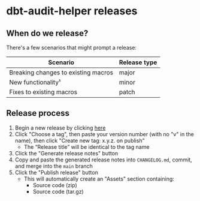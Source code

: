 # dbt-audit-helper releases

## When do we release?
There's a few scenarios that might prompt a release:

| Scenario                                   | Release type |
|--------------------------------------------|--------------|
| Breaking changes to existing macros        | major        |
| New functionality¹                         | minor        |
| Fixes to existing macros                   | patch        |

## Release process

1. Begin a new release by clicking [here](https://github.com/dbt-labs/dbt-audit-helper/releases/new)
1. Click "Choose a tag", then paste your version number (with no "v" in the name), then click "Create new tag: x.y.z. on publish"
    - The “Release title” will be identical to the tag name
1. Click the "Generate release notes" button
1. Copy and paste the generated release notes into `CHANGELOG.md`, commit, and merge into the `main` branch
1. Click the "Publish release" button
    - This will automatically create an "Assets" section containing:
        - Source code (zip)
        - Source code (tar.gz)
